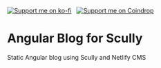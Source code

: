 [![Support me on ko-fi](https://pabanks.io/assets/kofi-md.svg)](https://ko-fi.com/H2H1ZZY1Q) &nbsp; [![Support me on Coindrop](https://pabanks.io/assets/coindrop-md.svg)](https://coindrop.to/auxcodes)
# Angular Blog for Scully
Static Angular blog using Scully and Netlify CMS
